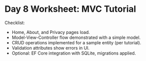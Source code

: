 # Day 8 Worksheet: MVC Tutorial

Checklist:
- Home, About, and Privacy pages load.
- Model-View-Controller flow demonstrated with a simple model.
- CRUD operations implemented for a sample entity (per tutorial).
- Validation attributes show errors in UI.
- Optional: EF Core integration with SQLite, migrations applied.
